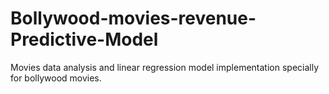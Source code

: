 # Bollywood-movies-revenue-Predictive-Model
Movies data analysis and linear regression model implementation specially for bollywood movies.
